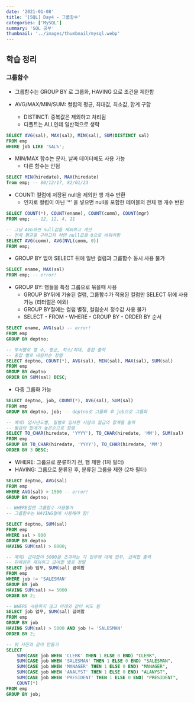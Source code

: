 ```yaml
---
date: '2021-01-08'
title: '[SQL] Day4 - 그룹함수'
categories: ['MySQL']
summary: 'SQL 공부'
thumbnail: '../images/thumbnail/mysql.webp'
---
```



## 학습 정리

### 그룹함수

- 그룹함수는 GROUP BY 로 그룹화, HAVING 으로 조건을 제한함

- AVG/MAX/MIN/SUM: 컬럼의 평균, 최대값, 최소값, 합계 구함
	- DISTINCT: 중복값은 제외하고 처리됨
	- 디폴트는 ALL인데 일반적으로 생략

```sql
SELECT AVG(sal), MAX(sal), MIN(sal), SUM(DISTINCT sal)
FROM emp
WHERE job LIKE 'SAL%';
```

- MIN/MAX 함수는 문자, 날짜 데이터에도 사용 가능
	- 다른 함수는 안됨

```sql
SELECT MIN(hiredate), MAX(hiredate)
from emp; -- 80/12/17, 82/01/23
```

- COUNT: 컬럼에 저장된 null을 제외한 행 개수 반환
	- 인자로 컬럼이 아닌 '*' 을 넣으면 null을 포함한 테이블의 전체 행 개수 반환

```sql
SELECT COUNT(*), COUNT(ename), COUNT(comm), COUNT(mgr)
FROM emp; -- 12, 12, 4, 11
```

```sql
-- 그냥 AVG하면 null값을 제외하고 계산
-- 전체 평균을 구하고자 하면 null값을 0으로 바꿔야함
SELECT AVG(comm), AVG(NVL(comm, 0))
FROM emp;
```

- GROUP BY 없이 SELECT 뒤에 일반 컬럼과 그룹함수 동시 사용 불가

```sql
SELECT ename, MAX(sal)
FROM emp; -- error!
```

- GROUP BY: 행들을 특정 그룹으로 묶을때 사용
	- GROUP BY뒤에 기술된 컬럼, 그룹함수가 적용된 컬럼만 SELECT 뒤에 사용 가능 (리터럴은 예외)
	- GROUP BY절에는 컬럼 별칭, 컬럼순서 정수값 사용 불가
	- SELECT - FROM - WHERE - GROUP BY - ORDER BY 순서

```sql
SELECT ename, AVG(sal) -- error!
FROM emp
GROUP BY deptno;

-- 부서별로 행 수, 평균, 최소/최대, 총합 출력
-- 총합 별로 내림차순 정렬
SELECT deptno, COUNT(*), AVG(sal), MIN(sal), MAX(sal), SUM(sal)
FROM emp
GROUP BY deptno
ORDER BY SUM(sal) DESC;
```

- 다중 그룹화 가능

```sql
SELECT deptno, job, COUNT(*), AVG(sal), SUM(sal)
FROM emp
GROUP BY deptno, job; -- deptno로 그룹화 후 job으로 그룹화
```

```sql
-- 예제) 입사년도별, 월별로 입사한 사람의 월급의 합계를 출력
-- 월급의 합계가 높은순으로 정렬
SELECT TO_CHAR(hiredate, 'YYYY'), TO_CHAR(hiredate, 'MM'), SUM(sal)
FROM emp
GROUP BY TO_CHAR(hiredate, 'YYYY'), TO_CHAR(hiredate, 'MM')
ORDER BY 3 DESC;
```

- WHERE: 그룹으로 분류하기 전, 행 제한 (1차 필터)
- HAVING: 그룹으로 분류된 후, 분류된 그룹을 제한 (2차 필터)

```sql
SELECT deptno, AVG(sal)
FROM emp
WHERE AVG(sal) > 1500 -- error!
GROUP BY deptno;

-- WHERE절엔 그룹함수 사용불가
-- 그룹함수는 HAVING절에 사용해야 함!

SELECT deptno, SUM(sal)
FROM emp
WHERE sal > 800
GROUP BY deptno
HAVING SUM(sal) > 8000;
```

```sql
-- 예제) 급여합이 5000을 초과하는 각 업무에 대해 업무, 급여합 출력
-- 판매원은 제외하고 급여합 별로 정렬
SELECT job 업무, SUM(sal) 급여합
FROM emp
WHERE job != 'SALESMAN'
GROUP BY job
HAVING SUM(sal) >= 5000
ORDER BY 2;

-- WHERE 사용하지 않고 아래와 같이 써도 됨
SELECT job 업무, SUM(sal) 급여합
FROM emp
GROUP BY job
HAVING SUM(sal) > 5000 AND job != 'SALESMAN'
ORDER BY 2;
```


```sql
-- 위 사진과 같이 만들기
SELECT
    SUM(CASE job WHEN 'CLERK' THEN 1 ELSE 0 END) "CLERK",
    SUM(CASE job WHEN 'SALESMAN' THEN 1 ELSE 0 END) "SALESMAN",
    SUM(CASE job WHEN 'MANAGER' THEN 1 ELSE 0 END) "MANAGER",
    SUM(CASE job WHEN 'ANALYST' THEN 1 ELSE 0 END) "ALANYST",
    SUM(CASE job WHEN 'PRESIDENT' THEN 1 ELSE 0 END) "PRESIDENT",
    COUNT(*)
FROM emp
GROUP BY job;
```